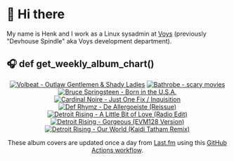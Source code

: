 # 👋 Hi there

My name is Henk and I work as a Linux sysadmin at <a href="https://www.voys.co/about/">Voys</a> (previously "Devhouse Spindle" aka Voys development department).

## 🎧 def get_weekly_album_chart()
<!-- lastfm -->
<p align="center"><a href="https://www.last.fm/music/Volbeat/Outlaw+Gentlemen+&+Shady+Ladies"><img src="https://lastfm.freetls.fastly.net/i/u/64s/5915abe0f589e6a240bfc532199b30bf.png" title="Volbeat - Outlaw Gentlemen & Shady Ladies"></a> <a href="https://www.last.fm/music/Bathrobe/scary+movies"><img src="https://lastfm.freetls.fastly.net/i/u/64s/1e4af79d4a27d0475996202703232c9a.jpg" title="Bathrobe - scary movies"></a> <a href="https://www.last.fm/music/Bruce+Springsteen/Born+in+the+U.S.A."><img src="https://lastfm.freetls.fastly.net/i/u/64s/03426c63f1f44b53cb6ea5745ec08cda.png" title="Bruce Springsteen - Born in the U.S.A."></a> <a href="https://www.last.fm/music/Cardinal+Noire/Just+One+Fix+%2F+Inquisition"><img src="https://lastfm.freetls.fastly.net/i/u/64s/84f53dd5cd45f722dae53404cddae7c3.jpg" title="Cardinal Noire - Just One Fix / Inquisition"></a> <a href="https://www.last.fm/music/Def+Rhymz/De+Allergoeiste+(Reissue)"><img src="https://lastfm.freetls.fastly.net/i/u/64s/39197e5a8c1a922991e6d8b78d231e90.png" title="Def Rhymz - De Allergoeiste (Reissue)"></a> <a href="https://www.last.fm/music/Detroit+Rising/A+Little+Bit+of+Love+(Radio+Edit)"><img src="https://lastfm.freetls.fastly.net/i/u/64s/73a1a24e71a58eef57861ce4f1681e94.jpg" title="Detroit Rising - A Little Bit of Love (Radio Edit)"></a> <a href="https://www.last.fm/music/Detroit+Rising/Gorgeous+(EVM128+Version)"><img src="https://lastfm.freetls.fastly.net/i/u/64s/addbca29b590324b19577dcd7df36459.gif" title="Detroit Rising - Gorgeous (EVM128 Version)"></a> <a href="https://www.last.fm/music/Detroit+Rising/Our+World+(Kaidi+Tatham+Remix)"><img src="https://lastfm.freetls.fastly.net/i/u/64s/87e97ed9a84733f605ecdac1007ee218.jpg" title="Detroit Rising - Our World (Kaidi Tatham Remix)"></a> </p>

<p align="center">These album covers are updated once a day from <a href="https://www.last.fm/user/hbokh">Last.fm</a> using this <a href="https://github.com/marketplace/actions/lastfm-to-markdown">GitHub Actions workflow</a>.</p>
